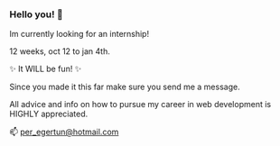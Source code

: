 ### Hello you! 👋
Im currently looking for an internship!

12 weeks, oct 12 to jan 4th.

✨ It WILL be fun! ✨

Since you made it this far make sure you send me a message.

All advice and info on how to pursue my career in web development is HIGHLY appreciated.

📫  per_egertun@hotmail.com
